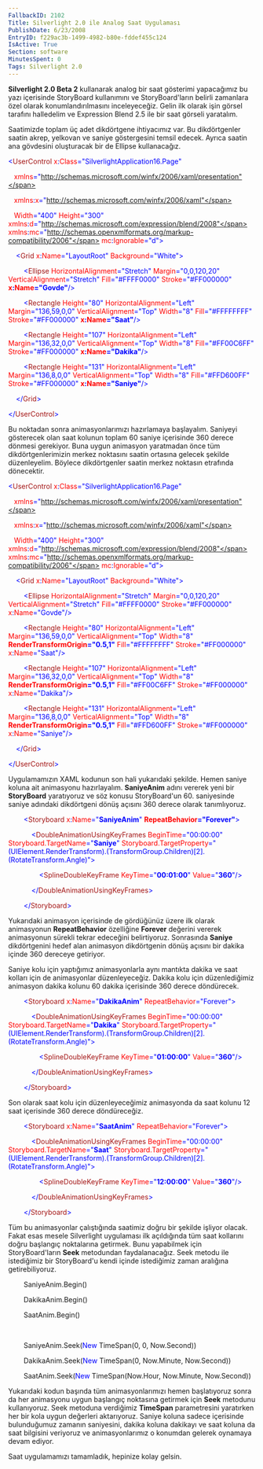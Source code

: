 ```yaml
---
FallbackID: 2102
Title: Silverlight 2.0 ile Analog Saat Uygulaması
PublishDate: 6/23/2008
EntryID: f229ac3b-1499-4982-b80e-fddef455c124
IsActive: True
Section: software
MinutesSpent: 0
Tags: Silverlight 2.0
---
```

**Silverlight 2.0 Beta 2** kullanarak analog bir saat gösterimi
yapacağımız bu yazı içerisinde StoryBoard kullanımını ve
StoryBoard'ların belirli zamanlara özel olarak konumlandırılmasını
inceleyeceğiz. Gelin ilk olarak işin görsel tarafını halledelim ve
Expression Blend 2.5 ile bir saat görseli yaratalım.

Saatimizde toplam üç adet dikdörtgene ihtiyacımız var. Bu dikdörtgenler
saatin akrep, yelkovan ve saniye göstergesini temsil edecek. Ayrıca
saatin ana gövdesini oluşturacak bir de Ellipse kullanacağız.

<span style="color: blue;">\<</span><span
style="color: #a31515;">UserControl</span><span style="color: red;">
x</span><span style="color: blue;">:</span><span
style="color: red;">Class</span><span
style="color: blue;">="SilverlightApplication16.Page"</span>

   <span style="color: red;"> xmlns</span><span
style="color: blue;">="http://schemas.microsoft.com/winfx/2006/xaml/presentation"</span>

   <span style="color: red;"> xmlns</span><span
style="color: blue;">:</span><span style="color: red;">x</span><span
style="color: blue;">="http://schemas.microsoft.com/winfx/2006/xaml"</span>

   <span style="color: red;"> Width</span><span
style="color: blue;">="400"</span><span style="color: red;">
Height</span><span style="color: blue;">="300"</span><span
style="color: red;"> xmlns</span><span
style="color: blue;">:</span><span style="color: red;">d</span><span
style="color: blue;">="http://schemas.microsoft.com/expression/blend/2008"</span><span
style="color: red;"> xmlns</span><span
style="color: blue;">:</span><span style="color: red;">mc</span><span
style="color: blue;">="http://schemas.openxmlformats.org/markup-compatibility/2006"</span><span
style="color: red;"> mc</span><span style="color: blue;">:</span><span
style="color: red;">Ignorable</span><span
style="color: blue;">="d"\></span>

<span style="color: #a31515;">    </span><span
style="color: blue;">\<</span><span
style="color: #a31515;">Grid</span><span style="color: red;">
x</span><span style="color: blue;">:</span><span
style="color: red;">Name</span><span
style="color: blue;">="LayoutRoot"</span><span style="color: red;">
Background</span><span style="color: blue;">="White"\></span>

<span style="color: #a31515;">        </span><span
style="color: blue;">\<</span><span
style="color: #a31515;">Ellipse</span><span style="color: red;">
HorizontalAlignment</span><span
style="color: blue;">="Stretch"</span><span style="color: red;">
Margin</span><span style="color: blue;">="0,0,120,20"</span><span
style="color: red;"> VerticalAlignment</span><span
style="color: blue;">="Stretch"</span><span style="color: red;">
Fill</span><span style="color: blue;">="\#FFFF0000"</span><span
style="color: red;"> Stroke</span><span
style="color: blue;">="\#FF000000"</span><span style="color: red;">
**x**</span><span style="color: blue;">**:**</span><span
style="color: red;">**Name**</span><span
style="color: blue;">**="Govde"**/\></span>

<span style="color: #a31515;">        </span><span
style="color: blue;">\<</span><span
style="color: #a31515;">Rectangle</span><span style="color: red;">
Height</span><span style="color: blue;">="80"</span><span
style="color: red;"> HorizontalAlignment</span><span
style="color: blue;">="Left"</span><span style="color: red;">
Margin</span><span style="color: blue;">="136,59,0,0"</span><span
style="color: red;"> VerticalAlignment</span><span
style="color: blue;">="Top"</span><span style="color: red;">
Width</span><span style="color: blue;">="8"</span><span
style="color: red;"> Fill</span><span
style="color: blue;">="\#FFFFFFFF"</span><span style="color: red;">
Stroke</span><span style="color: blue;">="\#FF000000"</span><span
style="color: red;"> **x**</span><span
style="color: blue;">**:**</span><span
style="color: red;">**Name**</span><span
style="color: blue;">**="Saat"**/\></span>

<span style="color: #a31515;">        </span><span
style="color: blue;">\<</span><span
style="color: #a31515;">Rectangle</span><span style="color: red;">
Height</span><span style="color: blue;">="107"</span><span
style="color: red;"> HorizontalAlignment</span><span
style="color: blue;">="Left"</span><span style="color: red;">
Margin</span><span style="color: blue;">="136,32,0,0"</span><span
style="color: red;"> VerticalAlignment</span><span
style="color: blue;">="Top"</span><span style="color: red;">
Width</span><span style="color: blue;">="8"</span> <span
style="color: red;"> Fill</span><span
style="color: blue;">="\#FF00C6FF"</span><span style="color: red;">
Stroke</span><span style="color: blue;">="\#FF000000"</span><span
style="color: red;"> **x**</span><span
style="color: blue;">**:**</span><span
style="color: red;">**Name**</span><span
style="color: blue;">**="Dakika"**/\></span>

<span style="color: #a31515;">        </span><span
style="color: blue;">\<</span><span
style="color: #a31515;">Rectangle</span><span style="color: red;">
Height</span><span style="color: blue;">="131"</span><span
style="color: red;"> HorizontalAlignment</span><span
style="color: blue;">="Left"</span><span style="color: red;">
Margin</span><span style="color: blue;">="136,8,0,0"</span><span
style="color: red;"> VerticalAlignment</span><span
style="color: blue;">="Top"</span><span style="color: red;">
Width</span><span style="color: blue;">="8"</span><span
style="color: red;"> Fill</span><span
style="color: blue;">="\#FFD600FF"</span><span style="color: red;">
Stroke</span><span style="color: blue;">="\#FF000000"</span><span
style="color: red;"> **x**</span><span
style="color: blue;">**:**</span><span
style="color: red;">**Name**</span><span
style="color: blue;">**="Saniye"**/\></span>

<span style="color: #a31515;">    </span><span
style="color: blue;">\</</span><span
style="color: #a31515;">Grid</span><span style="color: blue;">\></span>

<span style="color: blue;">\</</span><span
style="color: #a31515;">UserControl</span><span
style="color: blue;">\></span>

Bu noktadan sonra animasyonlarımızı hazırlamaya başlayalım. Saniyeyi
gösterecek olan saat kolunun toplam 60 saniye içerisinde 360 derece
dönmesi gerekiyor. Buna uygun animasyon yaratmadan önce tüm
dikdörtgenlerimizin merkez noktasını saatin ortasına gelecek şekilde
düzenleyelim. Böylece dikdörtgenler saatin merkez noktasın etrafında
dönecektir.

<span style="color: blue;">\<</span><span
style="color: #a31515;">UserControl</span><span style="color: red;">
x</span><span style="color: blue;">:</span><span
style="color: red;">Class</span><span
style="color: blue;">="SilverlightApplication16.Page"</span>

   <span style="color: red;"> xmlns</span><span
style="color: blue;">="http://schemas.microsoft.com/winfx/2006/xaml/presentation"</span>

   <span style="color: red;"> xmlns</span><span
style="color: blue;">:</span><span style="color: red;">x</span><span
style="color: blue;">="http://schemas.microsoft.com/winfx/2006/xaml"</span>

   <span style="color: red;"> Width</span><span
style="color: blue;">="400"</span><span style="color: red;">
Height</span><span style="color: blue;">="300"</span><span
style="color: red;"> xmlns</span><span
style="color: blue;">:</span><span style="color: red;">d</span><span
style="color: blue;">="http://schemas.microsoft.com/expression/blend/2008"</span><span
style="color: red;"> xmlns</span><span
style="color: blue;">:</span><span style="color: red;">mc</span><span
style="color: blue;">="http://schemas.openxmlformats.org/markup-compatibility/2006"</span><span
style="color: red;"> mc</span><span style="color: blue;">:</span><span
style="color: red;">Ignorable</span><span
style="color: blue;">="d"\></span>

<span style="color: #a31515;">    </span><span
style="color: blue;">\<</span><span
style="color: #a31515;">Grid</span><span style="color: red;">
x</span><span style="color: blue;">:</span><span
style="color: red;">Name</span><span
style="color: blue;">="LayoutRoot"</span><span style="color: red;">
Background</span><span style="color: blue;">="White"\></span>

<span style="color: #a31515;">        </span><span
style="color: blue;">\<</span><span
style="color: #a31515;">Ellipse</span><span style="color: red;">
HorizontalAlignment</span><span
style="color: blue;">="Stretch"</span><span style="color: red;">
Margin</span><span style="color: blue;">="0,0,120,20"</span><span
style="color: red;"> VerticalAlignment</span><span
style="color: blue;">="Stretch"</span><span style="color: red;">
Fill</span><span style="color: blue;">="\#FFFF0000"</span><span
style="color: red;"> Stroke</span><span
style="color: blue;">="\#FF000000"</span><span style="color: red;">
x</span><span style="color: blue;">:</span><span
style="color: red;">Name</span><span
style="color: blue;">="Govde"/\></span>

<span style="color: #a31515;">        </span><span
style="color: blue;">\<</span><span
style="color: #a31515;">Rectangle</span><span style="color: red;">
Height</span><span style="color: blue;">="80"</span><span
style="color: red;"> HorizontalAlignment</span><span
style="color: blue;">="Left"</span><span style="color: red;">
Margin</span><span style="color: blue;">="136,59,0,0"</span><span
style="color: red;"> VerticalAlignment</span><span
style="color: blue;">="Top"</span><span style="color: red;">
Width</span><span style="color: blue;">="8"</span><span
style="color: red;"> **RenderTransformOrigin**</span><span
style="color: blue;">**="0.5,1"**</span><span style="color: red;">
Fill</span><span style="color: blue;">="\#FFFFFFFF"</span><span
style="color: red;"> Stroke</span><span
style="color: blue;">="\#FF000000"</span><span style="color: red;">
x</span><span style="color: blue;">:</span><span
style="color: red;">Name</span><span
style="color: blue;">="Saat"/\></span>

<span style="color: #a31515;">        </span><span
style="color: blue;">\<</span><span
style="color: #a31515;">Rectangle</span><span style="color: red;">
Height</span><span style="color: blue;">="107"</span><span
style="color: red;"> HorizontalAlignment</span><span
style="color: blue;">="Left"</span><span style="color: red;">
Margin</span><span style="color: blue;">="136,32,0,0"</span><span
style="color: red;"> VerticalAlignment</span><span
style="color: blue;">="Top"</span><span style="color: red;">
Width</span><span style="color: blue;">="8"</span><span
style="color: red;"> **RenderTransformOrigin**</span><span
style="color: blue;">**="0.5,1"**</span><span style="color: red;">
Fill</span><span style="color: blue;">="\#FF00C6FF"</span><span
style="color: red;"> Stroke</span><span
style="color: blue;">="\#FF000000"</span><span style="color: red;">
x</span><span style="color: blue;">:</span><span
style="color: red;">Name</span><span
style="color: blue;">="Dakika"/\></span>

<span style="color: #a31515;">        </span><span
style="color: blue;">\<</span><span
style="color: #a31515;">Rectangle</span><span style="color: red;">
Height</span><span style="color: blue;">="131"</span><span
style="color: red;"> HorizontalAlignment</span><span
style="color: blue;">="Left"</span><span style="color: red;">
Margin</span><span style="color: blue;">="136,8,0,0"</span><span
style="color: red;"> VerticalAlignment</span><span
style="color: blue;">="Top"</span><span style="color: red;">
Width</span><span style="color: blue;">="8"</span><span
style="color: red;"> **RenderTransformOrigin**</span><span
style="color: blue;">**="0.5,1"**</span><span style="color: red;">
Fill</span><span style="color: blue;">="\#FFD600FF"</span><span
style="color: red;"> Stroke</span><span
style="color: blue;">="\#FF000000"</span><span style="color: red;">
x</span><span style="color: blue;">:</span><span
style="color: red;">Name</span><span
style="color: blue;">="Saniye"/\></span>

<span style="color: #a31515;">    </span><span
style="color: blue;">\</</span><span
style="color: #a31515;">Grid</span><span style="color: blue;">\></span>

<span style="color: blue;">\</</span><span
style="color: #a31515;">UserControl</span><span
style="color: blue;">\></span>

Uygulamamızın XAML kodunun son hali yukarıdaki şekilde. Hemen saniye
koluna ait animasyonu hazırlayalım. **SaniyeAnim** adını vererek yeni
bir **StoryBoard** yaratıyoruz ve söz konusu StoryBoard'un 60.
saniyesinde saniye adındaki dikdörtgeni dönüş açısını 360 derece olarak
tanımlıyoruz.

<span style="color: #a31515;">        </span><span
style="color: blue;">\<</span><span
style="color: #a31515;">Storyboard</span><span style="color: red;">
x</span><span style="color: blue;">:</span><span
style="color: red;">Name</span><span
style="color: blue;">="**SaniyeAnim**"</span><span style="color: red;">
**RepeatBehavior**</span><span
style="color: blue;">**="Forever"**\></span>

<span style="color: #a31515;">            </span><span
style="color: blue;">\<</span><span
style="color: #a31515;">DoubleAnimationUsingKeyFrames</span><span
style="color: red;"> BeginTime</span><span
style="color: blue;">="00:00:00"</span><span style="color: red;">
Storyboard.TargetName</span><span
style="color: blue;">="**Saniye**"</span><span style="color: red;">
Storyboard.TargetProperty</span><span
style="color: blue;">="(UIElement.RenderTransform).(TransformGroup.Children)[2].(RotateTransform.Angle)"\></span>

<span style="color: #a31515;">                </span><span
style="color: blue;">\<</span><span
style="color: #a31515;">SplineDoubleKeyFrame</span><span
style="color: red;"> KeyTime</span><span
style="color: blue;">="**00:01:00**"</span><span style="color: red;">
Value</span><span style="color: blue;">="**360**"/\></span>

<span style="color: #a31515;">            </span><span
style="color: blue;">\</</span><span
style="color: #a31515;">DoubleAnimationUsingKeyFrames</span><span
style="color: blue;">\></span>

<span style="color: #a31515;">        </span><span
style="color: blue;">\</</span><span
style="color: #a31515;">Storyboard</span><span
style="color: blue;">\></span>

Yukarıdaki animasyon içerisinde de gördüğünüz üzere ilk olarak
animasyonun **RepeatBehavior** özelliğine **Forever** değerini vererek
animasyonun sürekli tekrar edeceğini belirtiyoruz. Sonrasında **Saniye**
dikdörtgenini hedef alan animasyon dikdörtgenin dönüş açısını bir dakika
içinde 360 dereceye getiriyor.

Saniye kolu için yaptığımız animasyonlarla aynı mantıkta dakika ve saat
kolları için de animasyonlar düzenleyeceğiz. Dakika kolu için
düzenlediğimiz animasyon dakika kolunu 60 dakika içerisinde 360 derece
döndürecek.

<span style="color: #a31515;">        </span><span
style="color: blue;">\<</span><span
style="color: #a31515;">Storyboard</span><span style="color: red;">
x</span><span style="color: blue;">:</span><span
style="color: red;">Name</span><span
style="color: blue;">="**DakikaAnim**"</span><span style="color: red;">
RepeatBehavior</span><span style="color: blue;">="Forever"\></span>

<span style="color: #a31515;">            </span><span
style="color: blue;">\<</span><span
style="color: #a31515;">DoubleAnimationUsingKeyFrames</span><span
style="color: red;"> BeginTime</span><span
style="color: blue;">="00:00:00"</span><span style="color: red;">
Storyboard.TargetName</span><span
style="color: blue;">="**Dakika**"</span><span style="color: red;">
Storyboard.TargetProperty</span><span
style="color: blue;">="(UIElement.RenderTransform).(TransformGroup.Children)[2].(RotateTransform.Angle)"\></span>

<span style="color: #a31515;">                </span><span
style="color: blue;">\<</span><span
style="color: #a31515;">SplineDoubleKeyFrame</span><span
style="color: red;"> KeyTime</span><span
style="color: blue;">="**01:00:00**"</span><span style="color: red;">
Value</span><span style="color: blue;">="**360**"/\></span>

<span style="color: #a31515;">            </span><span
style="color: blue;">\</</span><span
style="color: #a31515;">DoubleAnimationUsingKeyFrames</span><span
style="color: blue;">\></span>

<span style="color: #a31515;">        </span><span
style="color: blue;">\</</span><span
style="color: #a31515;">Storyboard</span><span
style="color: blue;">\></span>

Son olarak saat kolu için düzenleyeceğimiz animasyonda da saat kolunu 12
saat içerisinde 360 derece döndüreceğiz.

<span style="color: #a31515;">        </span><span
style="color: blue;">\<</span><span
style="color: #a31515;">Storyboard</span><span style="color: red;">
x</span><span style="color: blue;">:</span><span
style="color: red;">Name</span><span
style="color: blue;">="**SaatAnim**"</span><span style="color: red;">
RepeatBehavior</span><span style="color: blue;">="Forever"\></span>

<span style="color: #a31515;">            </span><span
style="color: blue;">\<</span><span
style="color: #a31515;">DoubleAnimationUsingKeyFrames</span><span
style="color: red;"> BeginTime</span><span
style="color: blue;">="00:00:00"</span><span style="color: red;">
Storyboard.TargetName</span><span
style="color: blue;">="**Saat**"</span><span style="color: red;">
Storyboard.TargetProperty</span><span
style="color: blue;">="(UIElement.RenderTransform).(TransformGroup.Children)[2].(RotateTransform.Angle)"\></span>

<span style="color: #a31515;">                </span><span
style="color: blue;">\<</span><span
style="color: #a31515;">SplineDoubleKeyFrame</span><span
style="color: red;"> KeyTime</span><span
style="color: blue;">="**12:00:00**"</span><span style="color: red;">
Value</span><span style="color: blue;">="**360**"/\></span>

<span style="color: #a31515;">            </span><span
style="color: blue;">\</</span><span
style="color: #a31515;">DoubleAnimationUsingKeyFrames</span><span
style="color: blue;">\></span>

<span style="color: #a31515;">        </span><span
style="color: blue;">\</</span><span
style="color: #a31515;">Storyboard</span><span
style="color: blue;">\></span>

Tüm bu animasyonlar çalıştığında saatimiz doğru bir şekilde işliyor
olacak. Fakat esas mesele Silverlight uygulaması ilk açıldığında tüm
saat kollarını doğru başlangıç noktalarına getirmek. Bunu yapabilmek
için StoryBoard'ların **Seek** metodundan faydalanacağız. Seek metodu
ile istediğimiz bir StoryBoard'u kendi içinde istediğimiz zaman
aralığına getirebiliyoruz.

        SaniyeAnim.Begin()

        DakikaAnim.Begin()

        SaatAnim.Begin()

 

        SaniyeAnim.Seek(<span style="color: blue;">New</span>
TimeSpan(0, 0, Now.Second))

        DakikaAnim.Seek(<span style="color: blue;">New</span>
TimeSpan(0, Now.Minute, Now.Second))

        SaatAnim.Seek(<span style="color: blue;">New</span>
TimeSpan(Now.Hour, Now.Minute, Now.Second))

Yukarıdaki kodun başında tüm animasyonlarımızı hemen başlatıyoruz sonra
da her animasyonu uygun başlangıç noktasına getirmek için **Seek**
metodunu kullanıyoruz. Seek metoduna verdiğimiz **TimeSpan**
parametresini yaratırken her bir kola uygun değerleri aktarıyoruz.
Saniye koluna sadece içerisinde bulunduğumuz zamanın saniyesini, dakika
koluna dakikayı ve saat koluna da saat bilgisini veriyoruz ve
animasyonlarımız o konumdan gelerek oynamaya devam ediyor.

Saat uygulamamızı tamamladık, hepinize kolay gelsin.


